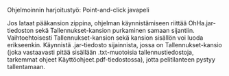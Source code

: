 Ohjelmoinnin harjoitustyö: Point-and-click javapeli

Jos lataat pääkansion zippina, ohjelman käynnistämiseen riittää OhHa.jar-tiedoston sekä Tallennukset-kansion purkaminen samaan sijantiin. Vaihtoehtoisesti Tallennukset-kansion sekä kansion sisällön voi luoda erikseenkin.
Käynnistä .jar-tiedosto sijainnista, jossa on Tallennukset-kansio (joka vastaavasti pitää sisällään .txt-muotoisia tallennustiedostoja, tarkemmat ohjeet Käyttöohjeet.pdf-tiedostossa), jotta pelitilanteen pystyy tallentamaan.
